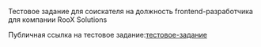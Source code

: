 Тестовое задание для соискателя на должность frontend-разработчика для компании RooX Solutions

Публичная ссылка на тестовое задание:[тестовое-задание](https://roox.notion.site/frontend-32b79baef66c4ca4a27f6f76e01a7dd2)